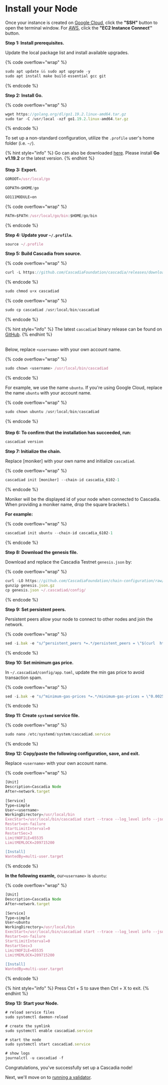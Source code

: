 # Install your Node

Once your instance is created on [Google Cloud](https://cascadia.gitbook.io/gitbook/validators/virtual-machine/google-cloud-setup), click the **"SSH"** button to open the terminal window.  For [AWS](https://cascadia.gitbook.io/gitbook/validators/virtual-machine/aws-setup), click the **"EC2 Instance Connect''** button.



**Step 1: Install prerequisites.**

Update the local package list and install available upgrades.

{% code overflow="wrap" %}
```javascript
sudo apt update && sudo apt upgrade -y
sudo apt install make build-essential gcc git
```
{% endcode %}

&#x20;

**Step 2: Install Go.**

{% code overflow="wrap" %}
```javascript
wget https://golang.org/dl/go1.19.2.linux-amd64.tar.gz
sudo tar -C /usr/local -xzf go1.19.2.linux-amd64.tar.gz
```
{% endcode %}

To set up a non-standard configuration, utilize the `.profile` user's home folder (i.e. `~/`).

{% hint style="info" %}
Go can also be downloaded [here](https://golang.org/doc/install).  Please install **Go v1.19.2** or the latest version.
{% endhint %}

####

**Step 3: Export.**

```javascript
GOROOT=/usr/local/go
```

```javascript
GOPATH=$HOME/go
```

```javascript
GO111MODULE=on
```

{% code overflow="wrap" %}
```javascript
PATH=$PATH:/usr/local/go/bin:$HOME/go/bin
```
{% endcode %}



**Step 4: Update your `~/.profile`.**

```javascript
source ~/.profile
```



**Step 5: Build Cascadia from source.**

{% code overflow="wrap" %}
```javascript
curl -L https://github.com/CascadiaFoundation/cascadia/releases/download/v0.1.2/cascadiad-v0.1.2-linux-amd64 -o cascadiad
```
{% endcode %}

```javascript
sudo chmod u+x cascadiad
```

{% code overflow="wrap" %}
```javascript
sudo cp cascadiad /usr/local/bin/cascadiad
```
{% endcode %}

{% hint style="info" %}
The latest `cascadiad` binary release can be found on [GitHub](https://github.com/cascadiafoundation/cascadia/releases).
{% endhint %}

\
Below, replace `<username>` with your own account name.

{% code overflow="wrap" %}
```javascript
sudo chown <username> /usr/local/bin/cascadiad
```
{% endcode %}

For example, we use the name `ubuntu`.  If you're using Google Cloud, replace the name `ubuntu` with your account name.

{% code overflow="wrap" %}
```javascript
sudo chown ubuntu /usr/local/bin/cascadiad
```
{% endcode %}

####

**Step 6: To confirm that the installation has succeeded, run:**

```javascript
cascadiad version
```



**Step 7: Initialize the chain.**

Replace \[moniker] with your own name and initialize `cascadiad`.

{% code overflow="wrap" %}
```javascript
cascadiad init [moniker] --chain-id cascadia_6102-1
```
{% endcode %}

Moniker will be the displayed id of your node when connected to Cascadia.  When providing a moniker name, drop the square brackets.\


**For example:**

{% code overflow="wrap" %}
```javascript
cascadiad init ubuntu --chain-id cascadia_6102-1
```
{% endcode %}



**Step 8: Download the genesis file.**

Download and replace the Cascadia Testnet `genesis.json` by:

{% code overflow="wrap" %}
```javascript
curl -LO https://github.com/CascadiaFoundation/chain-configuration/raw/master/testnet/genesis.json.gz
gunzip genesis.json.gz
cp genesis.json ~/.cascadiad/config/
```
{% endcode %}



**Step 9: Set persistent peers.**

Persistent peers allow your node to connect to other nodes and join the network.

{% code overflow="wrap" %}
```javascript
sed -i.bak -e "s/^persistent_peers *=.*/persistent_peers = \"$(curl  https://raw.githubusercontent.com/CascadiaFoundation/chain-configuration/master/testnet/persistent_peers.txt)\"/" ~/.cascadiad/config/config.toml
```
{% endcode %}



**Step 10: Set minimum gas price.**

In `~/.cascadiad/config/app.toml`, update the min gas price to avoid transaction spam.

{% code overflow="wrap" %}
```javascript
sed -i.bak -e "s/^minimum-gas-prices *=.*/minimum-gas-prices = \"0.0025aCC\"/" ~/.cascadiad/config/app.toml
```
{% endcode %}



**Step 11: Create `systemd` service file.**

{% code overflow="wrap" %}
```javascript
sudo nano /etc/systemd/system/cascadiad.service
```
{% endcode %}



**Step 12: Copy/paste the following configuration, save, and exit.**

Replace `<username>` with your own account name.

{% code overflow="wrap" %}
```javascript
[Unit]
Description=Cascadia Node
After=network.target
 
[Service]
Type=simple
User=<username>
WorkingDirectory=/usr/local/bin
ExecStart=/usr/local/bin/cascadiad start --trace --log_level info --json-rpc.api eth,txpool,personal,net,debug,web3 --api.enable
Restart=on-failure
StartLimitInterval=0
RestartSec=3
LimitNOFILE=65535
LimitMEMLOCK=209715200
 
[Install]
WantedBy=multi-user.target
```
{% endcode %}

**In the following examle,** our`<username>` is `ubuntu`:

{% code overflow="wrap" %}
```javascript
[Unit]
Description=Cascadia Node
After=network.target
 
[Service]
Type=simple
User=ubuntu
WorkingDirectory=/usr/local/bin
ExecStart=/usr/local/bin/cascadiad start --trace --log_level info --json-rpc.api eth,txpool,personal,net,debug,web3 --api.enable
Restart=on-failure
StartLimitInterval=0
RestartSec=3
LimitNOFILE=65535
LimitMEMLOCK=209715200
 
[Install]
WantedBy=multi-user.target
```
{% endcode %}

{% hint style="info" %}
Press Ctrl + S to save then Ctrl + X to exit.
{% endhint %}



**Step 13: Start your Node.**

```javascript
# reload service files
sudo systemctl daemon-reload
```

```javascript
# create the symlink
sudo systemctl enable cascadiad.service
```

```javascript
# start the node
sudo systemctl start cascadiad.service
```

```javascript
# show logs
journalctl -u cascadiad -f
```



Congratulations, you've successfully set up a Cascadia node!

Next, we'll move on to [running a validator](../run-your-validator.md).
